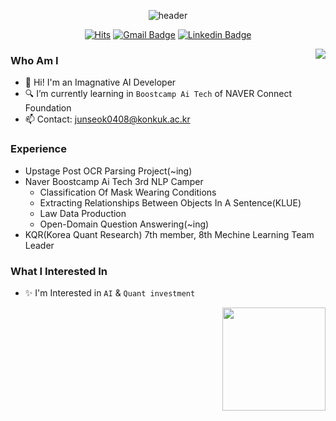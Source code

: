 <div align="center">
  
![header](https://capsule-render.vercel.app/api?type=waving&color=0:e3f400,100:ff9f00&height=300&section=header&text=Junseok's%20Workspace&fontSize=50&fontAlign=50&fontColor=FFFFFF)
 
[![Hits](https://hits.seeyoufarm.com/api/count/incr/badge.svg?url=https%3A%2F%2Fgithub.com%2Fjunseok0408&count_bg=%23EB8B10&title_bg=%23684327&icon=&icon_color=%23E7E7E7&title=VISIT&edge_flat=false)](https://github.com/junseok0408) 
[![Gmail Badge](https://img.shields.io/badge/Gmail-D14836?style=flat&logo=Gmail&logoColor=white)](mailto:junsuk1998@gmail.com) 
[![Linkedin Badge](https://img.shields.io/badge/-LinkedIn-blue?style=flat-square&logo=Linkedin&logoColor=white&link=https://www.linkedin.com/in/%EC%A4%80%EC%84%9D-%EA%B9%80-a367b5234/)](https://www.linkedin.com/in/%EC%A4%80%EC%84%9D-%EA%B9%80-a367b5234/)
  
</div>
<a target="_blank" href="https://solved.ac/profile/junseok0408"><img align='right' src="http://mazassumnida.wtf/api/v2/generate_badge?boj=junseok0408"></a>

### Who Am I
- 🌱 Hi! I'm an Imagnative AI Developer
- 🔍 I’m currently learning in `Boostcamp Ai Tech` of NAVER Connect Foundation
- 📫 Contact: junseok0408@konkuk.ac.kr


### Experience
- Upstage Post OCR Parsing Project(~ing)
- Naver Boostcamp Ai Tech 3rd NLP Camper
  - Classification Of Mask Wearing Conditions
  - Extracting Relationships Between Objects In A Sentence(KLUE)
  - Law Data Production 
  - Open-Domain Question Answering(~ing)
- KQR(Korea Quant Research) 7th member, 8th Mechine Learning Team Leader


### What I Interested In
- ✨ I'm Interested in `AI` & `Quant investment`


<img align='right' src="https://github-readme-stats.vercel.app/api?username=junseok0408&count_private=True" height="165">
